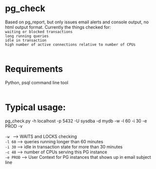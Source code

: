 # pg_check
Based on pg_report, but only  issues email alerts and console output, no html output format.  Currently the things checked for:
<br/>
`waiting or blocked transactions`
<br/>
`long running queries`
<br/>
`idle in transaction`
<br/>
`high number of active connections relative to number of CPUs`
<br/><br/>

# Requirements
Python, psql command line tool
<br/><br/>

# Typical usage: 
pg_check.py -h localhost -p 5432 -U sysdba -d mydb -w -l 60 -i 30 -e PROD -v
<br/><br/>
`-w `     --> WAITS and LOCKS checking
<br/>
`-l 60`   --> queries running longer than 60 minutes
<br/>
`-i 30`   --> idle in transaction state for more than 30 minutes
<br/>
`-c 48`   --> number of CPUs serving this PG instance
<br/>
`-e PROD` --> User Context for PG instances that shows up in email subject line


